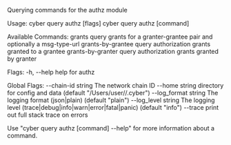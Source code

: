 Querying commands for the authz module

Usage:
  cyber query authz [flags]
  cyber query authz [command]

Available Commands:
  grants            query grants for a granter-grantee pair and optionally a msg-type-url
  grants-by-grantee query authorization grants granted to a grantee
  grants-by-granter query authorization grants granted by granter

Flags:
  -h, --help   help for authz

Global Flags:
      --chain-id string     The network chain ID
      --home string         directory for config and data (default "/Users/user//.cyber")
      --log_format string   The logging format (json|plain) (default "plain")
      --log_level string    The logging level (trace|debug|info|warn|error|fatal|panic) (default "info")
      --trace               print out full stack trace on errors

Use "cyber query authz [command] --help" for more information about a command.
